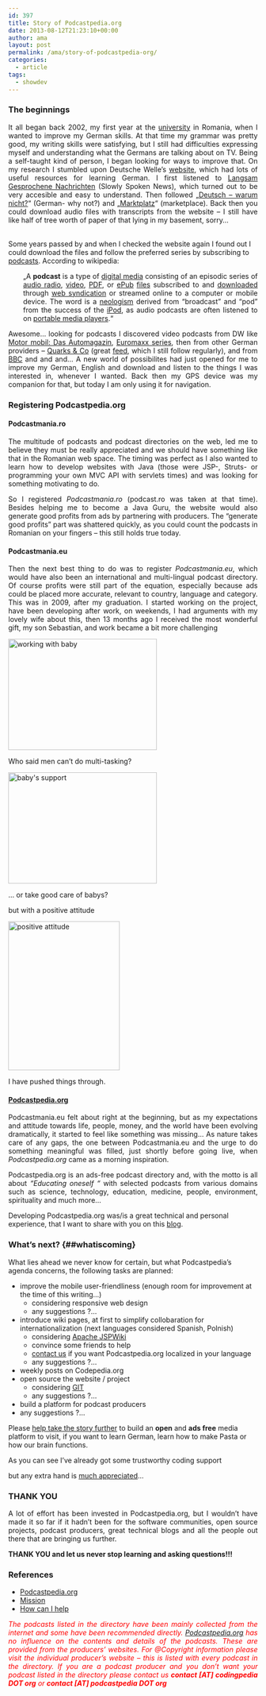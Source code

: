 ```yaml
---
id: 397
title: Story of Podcastpedia.org
date: 2013-08-12T21:23:10+00:00
author: ama
layout: post
permalink: /ama/story-of-podcastpedia-org/
categories:
  - article
tags:
  - showdev
---
```

### The beginnings

<p style="text-align: justify;">
  It all began back 2002, my first year at the <a title="Computer Science - University Politehnica of Bucharest" href="https://www.cs.pub.ro/" target="_blank">university</a> in Romania, when I wanted to improve my German skills. At that time my grammar was pretty good, my writing skills were satisfying, but I still had difficulties expressing myself and understanding what the Germans are talking about on TV. Being a self-taught kind of person, I began looking for ways to improve that. On my research I stumbled upon Deutsche Welle&#8217;s <a title="Deutsche Welle" href="https://www.dw.de" target="_blank">website</a>, which had lots of useful resources for learning German. I first listened to <a title="Langsam gesprochene Nachrichten" href="https://www.dw.de/deutsch-lernen/nachrichten/s-8030" target="_blank">Langsam Gesprochene Nachrichten</a> (Slowly Spoken News), which turned out to be very accesible and easy to understand. Then followed „<a title="Deutsch - warum nicht?" href="https://www.dw.de/learn-german/wieso-nicht/s-2551" target="_blank">Deutsch &#8211; warum nicht?</a>“ (German- why not?) and „<a title="Marktplatz" href="https://www.dw.de/learn-german/marktplatz/s-2555" target="_blank">Marktplatz</a>“ (marketplace). Back then you could download audio files with transcripts from the website &#8211; I still have like half of tree worth of paper of that lying in my basement, sorry&#8230;<br /> <!--more-->

  <br /> Some years passed by and when I checked the website again I found out I could download the files and follow the preferred series by subscribing to <a title="Podcasting - podcastpedia.org" href="https://github.com/CodepediaOrg/podcastpedia/podcasting" target="_blank">podcasts</a>. According to wikipedia:
</p>

<p style="padding-left: 30px; text-align: justify;">
  „A <b>podcast</b> is a type of <a title="Digital media" href="https://en.wikipedia.org/wiki/Digital_media">digital media</a> consisting of an episodic series of <a title="Digital audio" href="https://en.wikipedia.org/wiki/Digital_audio">audio radio</a>, <a title="Digital video" href="https://en.wikipedia.org/wiki/Digital_video">video</a>, <a title="PDF" href="https://en.wikipedia.org/wiki/PDF">PDF</a>, or <a title="EPub" href="https://en.wikipedia.org/wiki/EPub">ePub</a> <a title="Computer file" href="https://en.wikipedia.org/wiki/Computer_file">files</a> subscribed to and <a title="Download" href="https://en.wikipedia.org/wiki/Download">downloaded</a> through <a title="Web syndication" href="https://en.wikipedia.org/wiki/Web_syndication">web syndication</a> or streamed online to a computer or mobile device. The word is a <a title="Neologism" href="https://en.wikipedia.org/wiki/Neologism">neologism</a> derived from &#8220;broadcast&#8221; and &#8220;pod&#8221; from the success of the <a title="IPod" href="https://en.wikipedia.org/wiki/IPod">iPod</a>, as audio podcasts are often listened to on <a title="Portable media player" href="https://en.wikipedia.org/wiki/Portable_media_player">portable media players</a>.“
</p>

<p style="text-align: justify;">
  Awesome&#8230; looking for podcasts I discovered video podcasts from DW like <a title="Motor mobil: Das Automagazin" href="https://rss.dw-world.de/xml/podcast_motor-mobil" target="_blank">Motor mobil: Das Automagazin</a>, <a title="Euromaxx" href="https://www.dw.de/program/euromaxx/s-7555-9798" target="_blank">Euromaxx series</a>, then from other German providers – <a title="Quarks & Co" href="https://www.wdr.de/tv/quarks/" target="_blank">Quarks & Co</a> (great <a title="Quarks & Co" href="https://podcast.wdr.de/quarks.xml" target="_blank">feed</a>, which I still follow regularly), and from <a title="BBC podcasts" href="https://www.bbc.co.uk/podcasts" target="_blank">BBC</a> and and and&#8230; A new world of possibilites had just opened for me to improve my German, English and download and listen to the things I was interested in, whenever I wanted. Back then my GPS device was my companion for that, but today I am only using it for navigation.
</p>

### Registering Podcastpedia.org

#### Podcastmania.ro

<p style="text-align: justify;">
  The multitude of podcasts and podcast directories on the web, led me to believe they must be really appreciated and we should have something like that in the Romanian web space. The timing was perfect as I also wanted to learn how to develop websites with Java (those were JSP-, Struts- or programming your own MVC API with servlets times) and was looking for something motivating to do.
</p>

<p style="text-align: justify;">
  So I registered <em>Podcastmania.ro</em> (podcast.ro was taken at that time). Besides helping me to become a Java Guru, the website would also generate good profits from ads by partnering with producers. The &#8220;generate good profits&#8221; part was shattered quickly, as you could count the podcasts in Romanian on your fingers &#8211; this still holds true today.
</p>

#### Podcastmania.eu

<p style="text-align: justify;">
  Then the next best thing to do was to register <em>Podcastmania.eu</em>, which would have also been an international and multi-lingual podcast directory. Of course profits were still part of the equation, especially because ads could be placed more accurate, relevant to country, language and category. This was in 2009, after my graduation. I started working on the project, have been developing after work, on weekends, I had arguments with my lovely wife about this, then 13 months ago I received the most wonderful gift, my son Sebastian, and work became a bit more challenging
</p>

<div id="attachment_366" style="width: 310px" class="wp-caption alignnone">
  <a href="{{site.url}}/wp-content/uploads/2013/07/baby_working1.jpg"><img class="size-medium wp-image-366  " title="Baby's support by coding" src="{{site.url}}/wp-content/uploads/2013/07/baby_working1-300x224.jpg" alt="working with baby" width="300" height="224" srcset="{{site.url}}/wp-content/uploads/2013/07/baby_working1-300x224.jpg 300w, {{site.url}}/wp-content/uploads/2013/07/baby_working1-624x467.jpg 624w, {{site.url}}/wp-content/uploads/2013/07/baby_working1.jpg 827w" sizes="(max-width: 300px) 100vw, 300px" /></a>

  <p class="wp-caption-text">
    Who said men can&#8217;t do multi-tasking?
  </p>
</div>

<div id="attachment_367" style="width: 310px" class="wp-caption alignnone">
  <a href="{{site.url}}/wp-content/uploads/2013/07/baby_working2.jpg"><img class="size-medium wp-image-367 " title="Baby's support by coding" src="{{site.url}}/wp-content/uploads/2013/07/baby_working2-300x224.jpg" alt="baby's support" width="300" height="224" srcset="{{site.url}}/wp-content/uploads/2013/07/baby_working2-300x224.jpg 300w, {{site.url}}/wp-content/uploads/2013/07/baby_working2-624x467.jpg 624w, {{site.url}}/wp-content/uploads/2013/07/baby_working2.jpg 827w" sizes="(max-width: 300px) 100vw, 300px" /></a>

  <p class="wp-caption-text">
    &#8230; or take good care of babys?
  </p>
</div>

but with a positive attitude

[<img class="alignnone size-medium wp-image-368" src="{{site.url}}/wp-content/uploads/2013/07/positive_attitude-225x300.jpg" alt="positive attitude" width="225" height="300" srcset="{{site.url}}/wp-content/uploads/2013/07/positive_attitude-225x300.jpg 225w, {{site.url}}/wp-content/uploads/2013/07/positive_attitude.jpg 465w" sizes="(max-width: 225px) 100vw, 225px" />]({{site.url}}/wp-content/uploads/2013/07/positive_attitude.jpg)

I have pushed things through.

#### <a title="Podcastpedia.org, knowledge to go" href="https://github.com/CodepediaOrg/podcastpedia" target="_blank">Podcastpedia.org</a>

<p style="text-align: justify;">
  Podcastmania.eu felt about right at the beginning, but as my expectations and attitude towards life, people, money, and the world have been evolving dramatically, it started to feel like something was missing&#8230; As nature takes care of any gaps, the one between Podcastmania.eu and the urge to do something meaningful was filled, just shortly before going live, when <em>Podcastpedia.org</em> came as a morning inspiration.
</p>

<p style="text-align: justify;">
  Podcastpedia.org is an ads-free podcast directory and, with the motto is all about <em>&#8220;Educating oneself &#8220;</em> with selected podcasts from various domains such as science, technology, education, medicine, people, environment, spirituality and much more&#8230;
</p>

Developing Podcastpedia.org was/is a great technical and personal experience, that I want to share with you on this <a title="Codepedia.org" href="https://www.codepedia.org" target="_blank">blog</a>.

### What&#8217;s next? {##whatiscoming}

What lies ahead we never know for certain, but what Podcastpedia&#8217;s agenda concerns, the following tasks are planned:

  * improve the mobile user-friendliness (enough room for improvement at the time of this writing&#8230;)
      * considering responsive web design
      * any suggestions ?&#8230;
  * introduce wiki pages, at first to simplify collobaration for internationalization (next languages considered Spanish, Polnish)
      * considering <a title="Apache JSPWiki" href="https://jspwiki.apache.org/" target="_blank">Apache JSPWiki</a>
      * convince some friends to help
      * <a href="mailto:ama@codepedia.org?Subject=Localize%20Podcastpedia.org" target="_top">contact us</a> if you want Podcastpedia.org localized in your language
      * any suggestions ?&#8230;
  * weekly posts on Codepedia.org
  * open source the website / project
      * considering <a title="Github" href="https://github.com/" target="_blank">GIT</a>
      * any suggestions ?&#8230;
  * build a platform for podcast producers
  * any suggestions ?&#8230;

Please <a title="Podcastpedia - how can I help" href="https://github.com/CodepediaOrg/podcastpedia/how_can_i_help" target="_blank">help take the story further</a> to build an **open** and **ads free** media platform to visit, if you want to learn German, learn how to make Pasta or how our brain functions.

As you can see I&#8217;ve already got some trustworthy coding support



but any extra hand is <a href="mailto:ama@codepedia.org?Subject=Support%20Podcastpedia.org" target="_top">much appreciated</a>&#8230;

### THANK YOU

<p style="text-align: justify;">
  A lot of effort has been invested in Podcastpedia.org, but I wouldn&#8217;t have made it so far if it hadn&#8217;t been for the software communities, open source projects, podcast producers, great technical blogs and all the people out there that are bringing us further.
</p>

**THANK YOU and let us never stop learning and asking questions!!!**

### References

  * <a title="Podcastpedia.org, knowledge to go" href="https://github.com/CodepediaOrg/podcastpedia" target="_blank">Podcastpedia.org </a>
  * <a title="Mission Podcastpedia" href="https://github.com/CodepediaOrg/podcastpedia/mission" target="_blank">Mission</a>
  * <a title="Podcastpedia - how can I help " href="https://github.com/CodepediaOrg/podcastpedia/how_can_i_help" target="_blank">How can I help </a>

<p style="text-align: justify;">
  <span style="color: #ff0000;"><em>The podcasts listed in the directory have been mainly collected from the internet and some have been recommended directly. </em></span><em><span style="color: #ff0000;"><a title="Podcastpedia.org, knowledge to go" href="https://github.com/CodepediaOrg/podcastpedia" target="_blank">Podcastpedia.org</a> has no influence on the contents and details of the podcasts. These are provided from the producers&#8217; websites. For @Copyright information please visit the individual producer&#8217;s website &#8211; this is listed with every podcast in the directory. If you are a podcast producer and you don&#8217;t want your podcast listed in the directory please</span> <span style="color: #ff0000;">contact us <strong>contact [AT] codingpedia DOT org</strong> or <strong>contact [AT] podcastpedia DOT org </strong></span></em>
</p>

